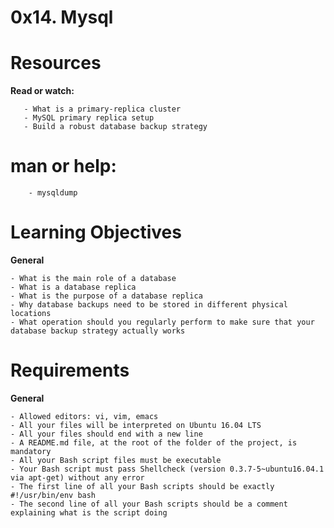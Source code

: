 # **0x14. Mysql**



# **Resources**

**Read or watch:**

       - What is a primary-replica cluster
       - MySQL primary replica setup
       - Build a robust database backup strategy

# **man or help:**

        - mysqldump

# **Learning Objectives**



**General**

	- What is the main role of a database
	- What is a database replica
	- What is the purpose of a database replica
	- Why database backups need to be stored in different physical locations
	- What operation should you regularly perform to make sure that your database backup strategy actually works

# **Requirements**

**General**

	- Allowed editors: vi, vim, emacs
	- All your files will be interpreted on Ubuntu 16.04 LTS
	- All your files should end with a new line
	- A README.md file, at the root of the folder of the project, is mandatory
	- All your Bash script files must be executable
	- Your Bash script must pass Shellcheck (version 0.3.7-5~ubuntu16.04.1 via apt-get) without any error
	- The first line of all your Bash scripts should be exactly #!/usr/bin/env bash
	- The second line of all your Bash scripts should be a comment explaining what is the script doing